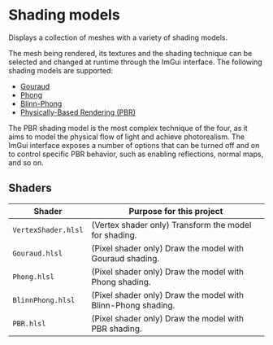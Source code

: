 # Shading models

Displays a collection of meshes with a variety of shading models.

The mesh being rendered, its textures and the shading technique can be selected and changed at runtime through the ImGui interface. The following shading models are supported:

- [Gouraud](https://en.wikipedia.org/wiki/Gouraud_shading)
- [Phong](https://en.wikipedia.org/wiki/Phong_shading)
- [Blinn-Phong](https://en.wikipedia.org/wiki/Blinn%E2%80%93Phong_reflection_model)
- [Physically-Based Rendering (PBR)](https://en.wikipedia.org/wiki/Physically_based_rendering)

The PBR shading model is the most complex technique of the four, as it aims to model the physical flow of light and achieve photorealism. The ImGui interface exposes a number of options that can be turned off and on to control specific PBR behavior, such as enabling reflections, normal maps, and so on.

## Shaders

Shader              | Purpose for this project
------------------- | ------------------------------------------------------------
`VertexShader.hlsl` | (Vertex shader only) Transform the model for shading.
`Gouraud.hlsl`      | (Pixel shader only) Draw the model with Gouraud shading.
`Phong.hlsl`        | (Pixel shader only) Draw the model with Phong shading.
`BlinnPhong.hlsl`   | (Pixel shader only) Draw the model with Blinn-Phong shading.
`PBR.hlsl`          | (Pixel shader only) Draw the model with PBR shading.
